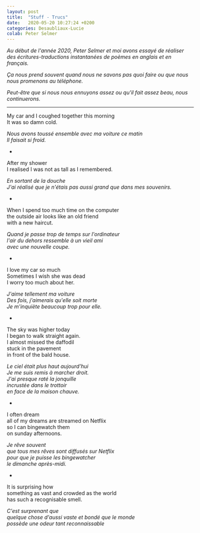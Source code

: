 ```yaml
---
layout: post
title:  "Stuff - Trucs"
date:   2020-05-20 10:27:24 +0200
categories: Desaubliaux-Lucie
colab: Peter Selmer
---
```


*Au début de l'année 2020, Peter Selmer et moi avons essayé de réaliser des écritures-traductions instantanées de poèmes en anglais et en français.*

*Ça nous prend souvent quand nous ne savons pas quoi faire ou que nous nous promenons au téléphone.*

*Peut-être que si nous nous ennuyons assez ou qu'il fait assez beau, nous continuerons.*

***

My car and I coughed together this morning  
It was so damn cold.

*Nous avons toussé ensemble avec ma voiture ce matin  
Il faisait si froid.*

*

After my shower  
I realised I was not as tall as I remembered.

*En sortant de la douche  
J'ai réalisé que je n'étais pas aussi grand que dans mes souvenirs.*

*

When I spend too much time on the computer  
the outside air looks like an old friend  
with a new haircut.

*Quand je passe trop de temps sur l'ordinateur  
l'air du dehors ressemble à un vieil ami  
avec une nouvelle coupe.*

*

I love my car so much  
Sometimes I wish she was dead  
I worry too much about her.

*J'aime tellement ma voiture  
Des fois, j'aimerais qu'elle soit morte  
Je m'inquiète beaucoup trop pour elle.*

*

The sky was higher today  
I began to walk straight again.  
I almost missed the daffodil  
stuck in the pavement  
in front of the bald house.

*Le ciel était plus haut aujourd'hui  
Je me suis remis à marcher droit.  
J'ai presque raté la jonquille  
incrustée dans le trottoir  
en face de la maison chauve.*

*

I often dream  
all of my dreams are streamed on Netflix  
so I can bingewatch them  
on sunday afternoons.

*Je rêve souvent  
que tous mes rêves sont diffusés sur Netflix  
pour que je puisse les bingewatcher  
le dimanche après-midi.*

*

It is surprising how  
something as vast and crowded as the world  
has such a recognisable smell.

*C'est surprenant que  
quelque chose d'aussi vaste et bondé que le monde  
possède une odeur tant reconnaissable*
